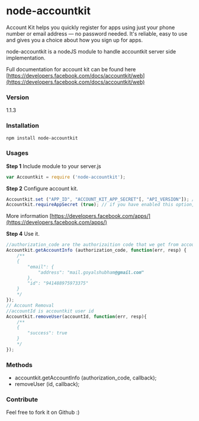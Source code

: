 # node-accountkit
Account Kit helps you quickly register for apps using just your phone number or email address — no password needed. It's reliable, easy to use and gives you a choice about how you sign up for apps.

node-accountkit is a nodeJS module to handle accountkit server side implementation.

Full documentation for account kit can be found here [https://developers.facebook.com/docs/accountkit/web](https://developers.facebook.com/docs/accountkit/web)

### Version
1.1.3

### Installation

```sh
npm install node-accountkit
```
### Usages

**Step 1** Include module to your server.js
```javascript
var Accountkit = require ('node-accountkit');
```
**Step 2** Configure account kit.
```javascript
Accountkit.set ("APP_ID", "ACCOUNT_KIT_APP_SECRET"[, "API_VERSION"]); //API_VERSION is optional, default = v1.1
Accountkit.requireAppSecret (true); // if you have enabled this option, default = true
```
More information [https://developers.facebook.com/apps/](https://developers.facebook.com/apps/)


**Step 4** Use it.
```javascript
//authorization_code are the authorizaition code that we get from account kit login operation. look for sample app for more usage information.
Accountkit.getAccountInfo (authorization_code, function(err, resp) {
    /**
    {
        "email": {
            "address": "mail.goyalshubham@gmail.com"
        },
        "id": "941488975973375"
    }
    */
});
// Account Removal
//accountId is accountkit user id
Accountkit.removeUser(accountId, function(err, resp){
    /**
    {
        "success": true
    }
    */
});
```

### Methods

* accountkit.getAccountInfo (authorization_code, callback);
* removeUser (id, callback);

### Contribute

Feel free to fork it on Github :)
